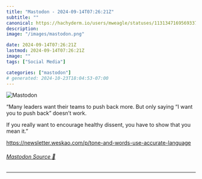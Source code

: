 ```yaml
---
title: "Mastodon - 2024-09-14T07:26:21Z"
subtitle: ""
canonical: https://hachyderm.io/users/mweagle/statuses/113134716956933731
description:
image: "/images/mastodon.png"

date: 2024-09-14T07:26:21Z
lastmod: 2024-09-14T07:26:21Z
image: ""
tags: ["Social Media"]

categories: ["mastodon"]
# generated: 2024-10-23T18:04:53-07:00
---
```

![Mastodon](/images/mastodon.png)

<p>“Many leaders want their teams to push back more. But only saying “I want you to push back” doesn’t work.</p><p>If you really want to encourage healthy dissent, you have to show that you mean it.”</p><p><a href="https://newsletter.weskao.com/p/tone-and-words-use-accurate-language" target="_blank" rel="nofollow noopener noreferrer" translate="no"><span class="invisible">https://</span><span class="ellipsis">newsletter.weskao.com/p/tone-a</span><span class="invisible">nd-words-use-accurate-language</span></a></p>


###### [Mastodon Source 🐘](https://hachyderm.io/@mweagle/113134716956933731)

___
